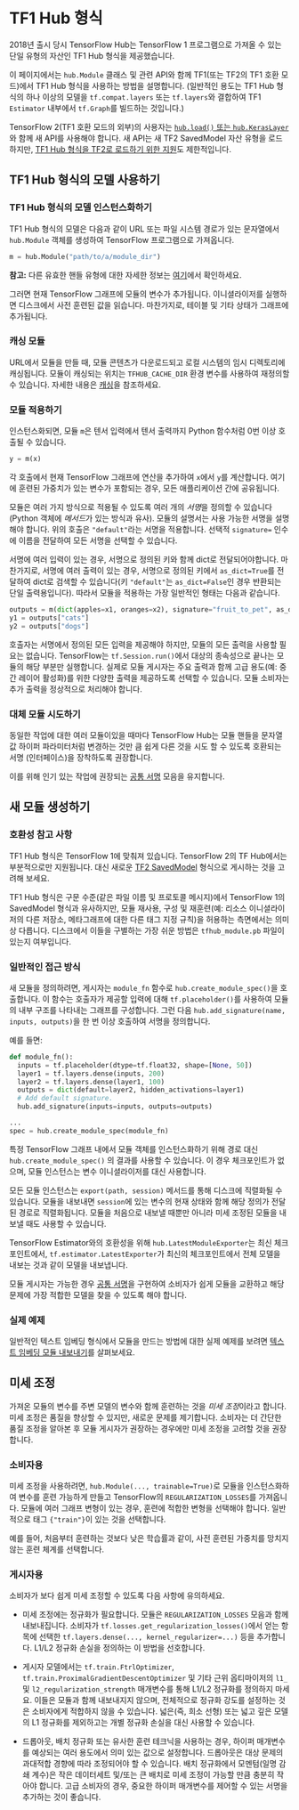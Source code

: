 # TF1 Hub 형식

2018년 출시 당시 TensorFlow Hub는 TensorFlow 1 프로그램으로 가져올 수 있는 단일 유형의 자산인 TF1 Hub 형식을 제공했습니다.

이 페이지에서는 `hub.Module` 클래스 및 관련 API와 함께 TF1(또는 TF2의 TF1 호환 모드)에서 TF1 Hub 형식을 사용하는 방법을 설명합니다. (일반적인 용도는 TF1 Hub 형식의 하나 이상의 모델을 `tf.compat.layers` 또는 `tf.layers`와 결합하여 TF1 `Estimator` 내부에서 `tf.Graph`를 빌드하는 것입니다.)

TensorFlow 2(TF1 호환 모드의 외부)의 사용자는 [`hub.load()` 또는 `hub.KerasLayer`](tf2_saved_model.md)와 함께 새 API를 사용해야 합니다. 새 API는 새 TF2 SavedModel 자산 유형을 로드하지만, [TF1 Hub 형식을 TF2로 로드하기 위한 지원](migration_tf2.md)도 제한적입니다.

## TF1 Hub 형식의 모델 사용하기

### TF1 Hub 형식의 모델 인스턴스화하기

TF1 Hub 형식의 모델은 다음과 같이 URL 또는 파일 시스템 경로가 있는 문자열에서 `hub.Module` 객체를 생성하여 TensorFlow 프로그램으로 가져옵니다.

```python
m = hub.Module("path/to/a/module_dir")
```

**참고:** 다른 유효한 핸들 유형에 대한 자세한 정보는 [여기](tf2_saved_model.md#model_handles)에서 확인하세요.

그러면 현재 TensorFlow 그래프에 모듈의 변수가 추가됩니다. 이니셜라이저를 실행하면 디스크에서 사전 훈련된 값을 읽습니다. 마찬가지로, 테이블 및 기타 상태가 그래프에 추가됩니다.

### 캐싱 모듈

URL에서 모듈을 만들 때, 모듈 콘텐츠가 다운로드되고 로컬 시스템의 임시 디렉토리에 캐싱됩니다. 모듈이 캐싱되는 위치는 `TFHUB_CACHE_DIR` 환경 변수를 사용하여 재정의할 수 있습니다. 자세한 내용은 [캐싱](caching.md)을 참조하세요.

### 모듈 적용하기

인스턴스화되면, 모듈 `m`은 텐서 입력에서 텐서 출력까지 Python 함수처럼 0번 이상 호출될 수 있습니다.

```python
y = m(x)
```

각 호출에서 현재 TensorFlow 그래프에 연산을 추가하여 `x`에서 `y`를 계산합니다. 여기에 훈련된 가중치가 있는 변수가 포함되는 경우, 모든 애플리케이션 간에 공유됩니다.

모듈은 여러 가지 방식으로 적용될 수 있도록 여러 개의 *서명*을 정의할 수 있습니다(Python 객체에 *메서드*가 있는 방식과 유사). 모듈의 설명서는 사용 가능한 서명을 설명해야 합니다. 위의 호출은 `"default"`라는 서명을 적용합니다. 선택적 `signature=` 인수에 이름을 전달하여 모든 서명을 선택할 수 있습니다.

서명에 여러 입력이 있는 경우, 서명으로 정의된 키와 함께 dict로 전달되어야합니다. 마찬가지로, 서명에 여러 출력이 있는 경우, 서명으로 정의된 키에서 `as_dict=True`를 전달하여 dict로 검색할 수 있습니다(키 `"default"`는 `as_dict=False`인 경우 반환되는 단일 출력용입니다). 따라서 모듈을 적용하는 가장 일반적인 형태는 다음과 같습니다.

```python
outputs = m(dict(apples=x1, oranges=x2), signature="fruit_to_pet", as_dict=True)
y1 = outputs["cats"]
y2 = outputs["dogs"]
```

호출자는 서명에서 정의된 모든 입력을 제공해야 하지만, 모듈의 모든 출력을 사용할 필요는 없습니다. TensorFlow는 `tf.Session.run()`에서 대상의 종속성으로 끝나는 모듈의 해당 부분만 실행합니다. 실제로 모듈 게시자는 주요 출력과 함께 고급 용도(예: 중간 레이어 활성화)를 위한 다양한 출력을 제공하도록 선택할 수 있습니다. 모듈 소비자는 추가 출력을 정상적으로 처리해야 합니다.

### 대체 모듈 시도하기

동일한 작업에 대한 여러 모듈이있을 때마다 TensorFlow Hub는 모듈 핸들을 문자열 값 하이퍼 파라미터처럼 변경하는 것만 큼 쉽게 다른 것을 시도 할 수 있도록 호환되는 서명 (인터페이스)을 장착하도록 권장합니다.

이를 위해 인기 있는 작업에 권장되는 [공통 서명](common_signatures/index.md) 모음을 유지합니다.

## 새 모듈 생성하기

### 호환성 참고 사항

TF1 Hub 형식은 TensorFlow 1에 맞춰져 있습니다. TensorFlow 2의 TF Hub에서는 부분적으로만 지원됩니다. 대신 새로운 [TF2 SavedModel](tf2_saved_model.md) 형식으로 게시하는 것을 고려해 보세요.

TF1 Hub 형식은 구문 수준(같은 파일 이름 및 프로토콜 메시지)에서 TensorFlow 1의 SavedModel 형식과 유사하지만, 모듈 재사용, 구성 및 재훈련(예: 리소스 이니셜라이저의 다른 저장소, 메타그래프에 대한 다른 태그 지정 규칙)을 허용하는 측면에서는 의미상 다릅니다. 디스크에서 이들을 구별하는 가장 쉬운 방법은 `tfhub_module.pb` 파일이 있는지 여부입니다.

### 일반적인 접근 방식

새 모듈을 정의하려면, 게시자는 `module_fn` 함수로 `hub.create_module_spec()`을 호출합니다. 이 함수는 호출자가 제공할 입력에 대해 `tf.placeholder()`를 사용하여 모듈의 내부 구조를 나타내는 그래프를 구성합니다. 그런 다음 `hub.add_signature(name, inputs, outputs)`을 한 번 이상 호출하여 서명을 정의합니다.

예를 들면:

```python
def module_fn():
  inputs = tf.placeholder(dtype=tf.float32, shape=[None, 50])
  layer1 = tf.layers.dense(inputs, 200)
  layer2 = tf.layers.dense(layer1, 100)
  outputs = dict(default=layer2, hidden_activations=layer1)
  # Add default signature.
  hub.add_signature(inputs=inputs, outputs=outputs)

...
spec = hub.create_module_spec(module_fn)
```

특정 TensorFlow 그래프 내에서 모듈 객체를 인스턴스화하기 위해 경로 대신 `hub.create_module_spec()` 의 결과를 사용할 수 있습니다. 이 경우 체크포인트가 없으며, 모듈 인스턴스는 변수 이니셜라이저를 대신 사용합니다.

모든 모듈 인스턴스는 `export(path, session)` 메서드를 통해 디스크에 직렬화될 수 있습니다. 모듈을 내보내면 `session`에 있는 변수의 현재 상태와 함께 해당 정의가 전달된 경로로 직렬화됩니다. 모듈을 처음으로 내보낼 때뿐만 아니라 미세 조정된 모듈을 내보낼 때도 사용할 수 있습니다.

TensorFlow Estimator와의 호환성을 위해 `hub.LatestModuleExporter`는 최신 체크포인트에서, `tf.estimator.LatestExporter`가 최신의 체크포인트에서 전체 모델을 내보는 것과 같이 모델을 내보냅니다.

모듈 게시자는 가능한 경우 [공통 서명](common_signatures/index.md)을 구현하여 소비자가 쉽게 모듈을 교환하고 해당 문제에 가장 적합한 모델을 찾을 수 있도록 해야 합니다.

### 실제 예제

일반적인 텍스트 임베딩 형식에서 모듈을 만드는 방법에 대한 실제 예제를 보려면 [텍스트 임베딩 모듈 내보내기](https://github.com/tensorflow/hub/blob/master/examples/text_embeddings/export.py)를 살펴보세요.

## 미세 조정

가져온 모듈의 변수를 주변 모델의 변수와 함께 훈련하는 것을 *미세 조정*이라고 합니다. 미세 조정은 품질을 향상할 수 있지만, 새로운 문제를 제기합니다. 소비자는 더 간단한 품질 조정을 알아본 후 모듈 게시자가 권장하는 경우에만 미세 조정을 고려할 것을 권장합니다.

### 소비자용

미세 조정을 사용하려면, `hub.Module(..., trainable=True)`로 모듈을 인스턴스화하여 변수를 훈련 가능하게 만들고 TensorFlow의 `REGULARIZATION_LOSSES`를 가져옵니다. 모듈에 여러 그래프 변형이 있는 경우, 훈련에 적합한 변형을 선택해야 합니다. 일반적으로 태그 `{"train"}`이 있는 것을 선택합니다.

예를 들어, 처음부터 훈련하는 것보다 낮은 학습률과 같이, 사전 훈련된 가중치를 망치지 않는 훈련 체계를 선택합니다.

### 게시자용

소비자가 보다 쉽게 미세 조정할 수 있도록 다음 사항에 유의하세요.

- 미세 조정에는 정규화가 필요합니다. 모듈은 `REGULARIZATION_LOSSES` 모음과 함께 내보내집니다. 소비자가 `tf.losses.get_regularization_losses()`에서 얻는 항목에 선택한 `tf.layers.dense(..., kernel_regularizer=...)` 등을 추가합니다. L1/L2 정규화 손실을 정의하는 이 방법을 선호합니다.

- 게시자 모델에서는 `tf.train.FtrlOptimizer`, `tf.train.ProximalGradientDescentOptimizer` 및 기타 근위 옵티마이저의 `l1_` 및 `l2_regularization_strength` 매개변수를 통해 L1/L2 정규화를 정의하지 마세요. 이들은 모듈과 함께 내보내지지 않으며, 전체적으로 정규화 강도를 설정하는 것은 소비자에게 적합하지 않을 수 있습니다. 넓은(즉, 희소 선형) 또는 넓고 깊은 모델의 L1 정규화를 제외하고는 개별 정규화 손실을 대신 사용할 수 있습니다.

- 드롭아웃, 배치 정규화 또는 유사한 훈련 테크닉을 사용하는 경우, 하이퍼 매개변수를 예상되는 여러 용도에서 의미 있는 값으로 설정합니다. 드롭아웃은 대상 문제의 과대적합 경향에 따라 조정되어야 할 수 있습니다. 배치 정규화에서 모멘텀(일명 감쇄 계수)은 작은 데이터세트 및/또는 큰 배치로 미세 조정이 가능할 만큼 충분히 작아야 합니다. 고급 소비자의 경우, 중요한 하이퍼 매개변수를 제어할 수 있는 서명을 추가하는 것이 좋습니다.
